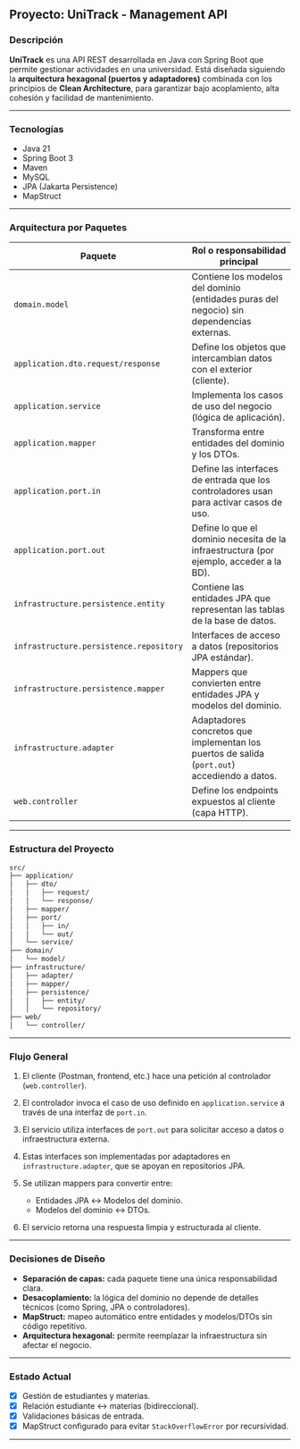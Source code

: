 ## Proyecto: UniTrack - Management API

### Descripción

**UniTrack** es una API REST desarrollada en Java con Spring Boot que permite gestionar actividades en una universidad. Está diseñada siguiendo la **arquitectura hexagonal (puertos y adaptadores)** combinada con los principios de **Clean Architecture**, para garantizar bajo acoplamiento, alta cohesión y facilidad de mantenimiento.

---

### Tecnologías

* Java 21
* Spring Boot 3
* Maven
* MySQL
* JPA (Jakarta Persistence)
* MapStruct

---

### Arquitectura por Paquetes

| Paquete                                 | Rol o responsabilidad principal                                                              |
| --------------------------------------- | -------------------------------------------------------------------------------------------- |
| `domain.model`                          | Contiene los modelos del dominio (entidades puras del negocio) sin dependencias externas.    |
| `application.dto.request/response`      | Define los objetos que intercambian datos con el exterior (cliente).                         |
| `application.service`                   | Implementa los casos de uso del negocio (lógica de aplicación).                              |
| `application.mapper`                    | Transforma entre entidades del dominio y los DTOs.                                           |
| `application.port.in`                   | Define las interfaces de entrada que los controladores usan para activar casos de uso.       |
| `application.port.out`                  | Define lo que el dominio necesita de la infraestructura (por ejemplo, acceder a la BD).      |
| `infrastructure.persistence.entity`     | Contiene las entidades JPA que representan las tablas de la base de datos.                   |
| `infrastructure.persistence.repository` | Interfaces de acceso a datos (repositorios JPA estándar).                                    |
| `infrastructure.persistence.mapper`     | Mappers que convierten entre entidades JPA y modelos del dominio.                            |
| `infrastructure.adapter`                | Adaptadores concretos que implementan los puertos de salida (`port.out`) accediendo a datos. |
| `web.controller`                        | Define los endpoints expuestos al cliente (capa HTTP).                                       |

---

### Estructura del Proyecto

```bash
src/
├── application/
│   ├── dto/
│   │   ├── request/
│   │   └── response/
│   ├── mapper/
│   ├── port/
│   │   ├── in/
│   │   └── out/
│   └── service/
├── domain/
│   └── model/
├── infrastructure/
│   ├── adapter/
│   ├── mapper/
│   ├── persistence/
│   │   ├── entity/
│   │   └── repository/
├── web/
│   └── controller/
```

---

### Flujo General

1. El cliente (Postman, frontend, etc.) hace una petición al controlador (`web.controller`).
2. El controlador invoca el caso de uso definido en `application.service` a través de una interfaz de `port.in`.
3. El servicio utiliza interfaces de `port.out` para solicitar acceso a datos o infraestructura externa.
4. Estas interfaces son implementadas por adaptadores en `infrastructure.adapter`, que se apoyan en repositorios JPA.
5. Se utilizan mappers para convertir entre:

    * Entidades JPA ↔ Modelos del dominio.
    * Modelos del dominio ↔ DTOs.
6. El servicio retorna una respuesta limpia y estructurada al cliente.

---

### Decisiones de Diseño

* **Separación de capas:** cada paquete tiene una única responsabilidad clara.
* **Desacoplamiento:** la lógica del dominio no depende de detalles técnicos (como Spring, JPA o controladores).
* **MapStruct:** mapeo automático entre entidades y modelos/DTOs sin código repetitivo.
* **Arquitectura hexagonal:** permite reemplazar la infraestructura sin afectar el negocio.

---

### Estado Actual

* [x] Gestión de estudiantes y materias.
* [x] Relación estudiante ↔ materias (bidireccional).
* [x] Validaciones básicas de entrada.
* [x] MapStruct configurado para evitar `StackOverflowError` por recursividad.

---